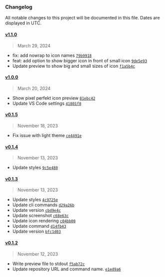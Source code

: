 ### Changelog 

 All notable changes to this project will be documented in this file. Dates are displayed in UTC.

 
#### [v1.1.0](https://github.com/PKief/svg-icon-review/compare/v1.0.0...v1.1.0) 

> March 29, 2024 

- fix: add nowrap to icon names [`79b9918`](https://github.com/PKief/svg-icon-review/commit/79b9918)
- feat: add option to show bigger icon in front of small icon [`9de5e93`](https://github.com/PKief/svg-icon-review/commit/9de5e93)
- Update preview to show big and small sizes of icon [`f1a5b4c`](https://github.com/PKief/svg-icon-review/commit/f1a5b4c)
 
#### [v1.0.0](https://github.com/PKief/svg-icon-review/compare/v0.1.5...v1.0.0) 

> March 20, 2024 

- Show pixel perfekt icon preview [`81ebc42`](https://github.com/PKief/svg-icon-review/commit/81ebc42)
- Update VS Code settings [`41801f8`](https://github.com/PKief/svg-icon-review/commit/41801f8)
 
#### [v0.1.5](https://github.com/PKief/svg-icon-review/compare/v0.1.4...v0.1.5) 

> November 18, 2023 

- Fix issue with light theme [`ce4491e`](https://github.com/PKief/svg-icon-review/commit/ce4491e)
 
#### [v0.1.4](https://github.com/PKief/svg-icon-review/compare/v0.1.3...v0.1.4) 

> November 13, 2023 

- Update styles [`9c5e480`](https://github.com/PKief/svg-icon-review/commit/9c5e480)
 
#### [v0.1.3](https://github.com/PKief/svg-icon-review/compare/v0.1.2...v0.1.3) 

> November 13, 2023 

- Update styles [`4c9725e`](https://github.com/PKief/svg-icon-review/commit/4c9725e)
- Update cli commands [`d29a26b`](https://github.com/PKief/svg-icon-review/commit/d29a26b)
- Update version [`cbd9e4c`](https://github.com/PKief/svg-icon-review/commit/cbd9e4c)
- Update screenshot [`c68e63c`](https://github.com/PKief/svg-icon-review/commit/c68e63c)
- Update icon rendering [`c04bb00`](https://github.com/PKief/svg-icon-review/commit/c04bb00)
- Update command [`d14fb43`](https://github.com/PKief/svg-icon-review/commit/d14fb43)
- Update version [`bfc1d03`](https://github.com/PKief/svg-icon-review/commit/bfc1d03)
 
#### [v0.1.2](https://github.com/PKief/svg-icon-review/compare/v0.1.1...v0.1.2) 

> November 12, 2023 

- Write preview file to stdout [`f5ab72c`](https://github.com/PKief/svg-icon-review/commit/f5ab72c)
- Update repository URL and command name. [`e1ed9a6`](https://github.com/PKief/svg-icon-review/commit/e1ed9a6)
